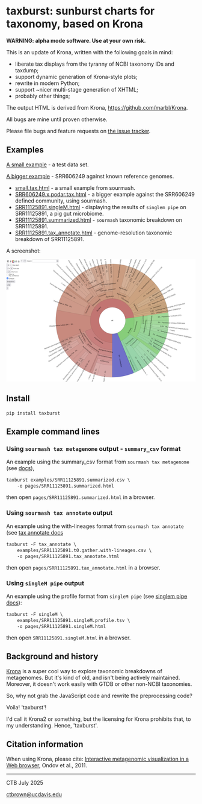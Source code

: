 # taxburst: sunburst charts for taxonomy, based on Krona

**WARNING: alpha mode software. Use at your own risk.**

This is an update of Krona, written with the following goals in mind:

* liberate tax displays from the tyranny of NCBI taxonomy IDs and taxdump;
* support dynamic generation of Krona-style plots;
* rewrite in modern Python;
* support ~nicer multi-stage generation of XHTML;
* probably other things;

The output HTML is derived from Krona, https://github.com/marbl/Krona.

All bugs are mine until proven otherwise.

Please file bugs and feature requests on [the issue tracker](https://github.com/taxburst/taxburst/issues).

## Examples

[A small example](https://taxburst.github.io/taxburst/pages/small.tax.html) - a test data set.

[A bigger example](https://taxburst.github.io/taxburst/pages/SRR606249.x.podar.tax.html) - SRR606249 against known reference genomes.

* [small.tax.html](pages/small.tax.html) - a small example from sourmash.
* [SRR606249.x.podar.tax.html](pages/SRR606249.x.podar.tax.html) - a bigger example against the SRR606249 defined community, using sourmash.
* [SRR11125891.singleM.html](pages/SRR11125891.singleM.html) - displaying the results of `singlem pipe` on SRR11125891, a pig gut microbiome.
* [SRR11125891.summarized.html](pages/SRR11125891.summarized.html) - `sourmash` taxonomic breakdown on SRR11125891.
* [SRR11125891.tax_annotate.html](pages/SRR11125891.tax_annotate.html) - genome-resolution taxonomic breakdown of SRR11125891.

A screenshot:

![example output screenshot](examples/SRR606249.x.podar.tax.png)

## Install

```
pip install taxburst
```

## Example command lines

### Using `sourmash tax metagenome` output - `summary_csv` format

An example using the summary_csv format
from `sourmash tax metagenome` (see
[docs](https://sourmash.readthedocs.io/en/latest/command-line.html#sourmash-tax-metagenome-summarize-metagenome-content-from-gather-results)),
```
taxburst examples/SRR11125891.summarized.csv \
    -o pages/SRR11125891.summarized.html
```
then open `pages/SRR11125891.summarized.html` in a browser.

### Using `sourmash tax annotate` output

An example using the with-lineages format
from `sourmash tax annotate` (see
[tax annotate docs](https://sourmash.readthedocs.io/en/latest/command-line.html#sourmash-tax-annotate-annotates-gather-output-with-taxonomy)

```
taxburst -F tax_annotate \
    examples/SRR11125891.t0.gather.with-lineages.csv \
    -o pages/SRR11125891.tax_annotate.html
```
then open `pages/SRR11125891.tax_annotate.html` in a browser.

### Using `singleM pipe` output

An example using the profile format
from `singleM pipe` (see
[singlem pipe docs](https://wwood.github.io/singlem/tools/pipe)):

```
taxburst -F singleM \
    examples/SRR11125891.singleM.profile.tsv \
    -o pages/SRR11125891.singleM.html
```
then open `SRR11125891.singleM.html` in a browser.

## Background and history

[Krona](https://github.com/marbl/Krona) is a super cool way to explore
taxonomic breakdowns of metagenomes. But it's kind of old, and isn't
being actively maintained. Moreover, it doesn't work easily with
GTDB or other non-NCBI taxonomies.

So, why not grab the JavaScript code and rewrite the preprocessing code?

Voila! 'taxburst'!

I'd call it Krona2 or something, but the licensing for Krona prohibits that,
to my understanding. Hence, 'taxburst'.

## Citation information

When using Krona, please cite:
[Interactive metagenomic visualization in a Web browser](https://bmcbioinformatics.biomedcentral.com/articles/10.1186/1471-2105-12-385),
Ondov et al., 2011.

---

CTB July 2025

ctbrown@ucdavis.edu
